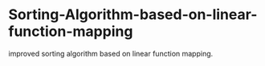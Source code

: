# Sorting-Algorithm-based-on-linear-function-mapping
improved sorting algorithm based on linear function mapping.
